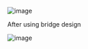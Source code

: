 ![image](https://user-images.githubusercontent.com/9116508/180366702-698f9779-63d7-450f-adc3-09773bf344d6.png)

After using bridge design

![image](https://user-images.githubusercontent.com/9116508/180386703-b3c3fd2f-68f9-45ae-931e-fa19b8ff596b.png)
